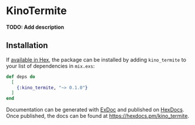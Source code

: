 # KinoTermite

**TODO: Add description**

## Installation

If [available in Hex](https://hex.pm/docs/publish), the package can be installed
by adding `kino_termite` to your list of dependencies in `mix.exs`:

```elixir
def deps do
  [
    {:kino_termite, "~> 0.1.0"}
  ]
end
```

Documentation can be generated with [ExDoc](https://github.com/elixir-lang/ex_doc)
and published on [HexDocs](https://hexdocs.pm). Once published, the docs can
be found at <https://hexdocs.pm/kino_termite>.

